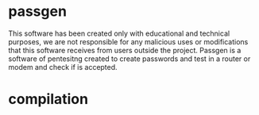 # passgen
This software has been created only with educational and technical purposes, we are not responsible for any malicious uses or modifications that this software receives from users outside the project. Passgen is a software of pentesitng created to create passwords and test in a router or modem and check if is accepted.

# compilation


